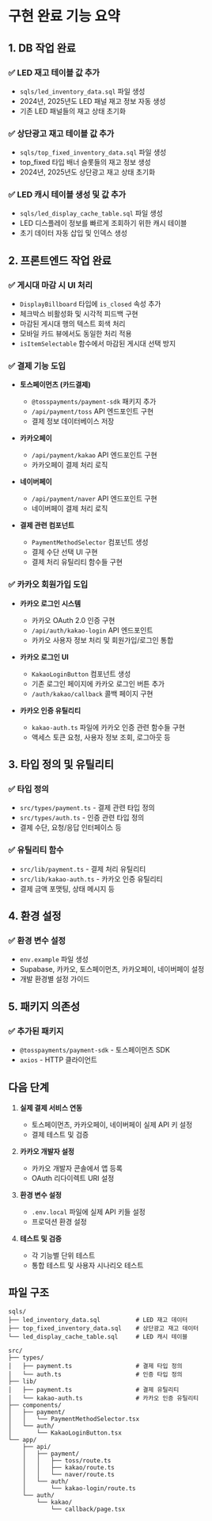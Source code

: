 # 구현 완료 기능 요약

## 1. DB 작업 완료

### ✅ LED 재고 테이블 값 추가

- `sqls/led_inventory_data.sql` 파일 생성
- 2024년, 2025년도 LED 패널 재고 정보 자동 생성
- 기존 LED 패널들의 재고 상태 초기화

### ✅ 상단광고 재고 테이블 값 추가

- `sqls/top_fixed_inventory_data.sql` 파일 생성
- top_fixed 타입 배너 슬롯들의 재고 정보 생성
- 2024년, 2025년도 상단광고 재고 상태 초기화

### ✅ LED 캐시 테이블 생성 및 값 추가

- `sqls/led_display_cache_table.sql` 파일 생성
- LED 디스플레이 정보를 빠르게 조회하기 위한 캐시 테이블
- 초기 데이터 자동 삽입 및 인덱스 생성

## 2. 프론트엔드 작업 완료

### ✅ 게시대 마감 시 UI 처리

- `DisplayBillboard` 타입에 `is_closed` 속성 추가
- 체크박스 비활성화 및 시각적 피드백 구현
- 마감된 게시대 행의 텍스트 회색 처리
- 모바일 카드 뷰에서도 동일한 처리 적용
- `isItemSelectable` 함수에서 마감된 게시대 선택 방지

### ✅ 결제 기능 도입

- **토스페이먼츠 (카드결제)**

  - `@tosspayments/payment-sdk` 패키지 추가
  - `/api/payment/toss` API 엔드포인트 구현
  - 결제 정보 데이터베이스 저장

- **카카오페이**

  - `/api/payment/kakao` API 엔드포인트 구현
  - 카카오페이 결제 처리 로직

- **네이버페이**

  - `/api/payment/naver` API 엔드포인트 구현
  - 네이버페이 결제 처리 로직

- **결제 관련 컴포넌트**
  - `PaymentMethodSelector` 컴포넌트 생성
  - 결제 수단 선택 UI 구현
  - 결제 처리 유틸리티 함수들 구현

### ✅ 카카오 회원가입 도입

- **카카오 로그인 시스템**

  - 카카오 OAuth 2.0 인증 구현
  - `/api/auth/kakao-login` API 엔드포인트
  - 카카오 사용자 정보 처리 및 회원가입/로그인 통합

- **카카오 로그인 UI**

  - `KakaoLoginButton` 컴포넌트 생성
  - 기존 로그인 페이지에 카카오 로그인 버튼 추가
  - `/auth/kakao/callback` 콜백 페이지 구현

- **카카오 인증 유틸리티**
  - `kakao-auth.ts` 파일에 카카오 인증 관련 함수들 구현
  - 액세스 토큰 요청, 사용자 정보 조회, 로그아웃 등

## 3. 타입 정의 및 유틸리티

### ✅ 타입 정의

- `src/types/payment.ts` - 결제 관련 타입 정의
- `src/types/auth.ts` - 인증 관련 타입 정의
- 결제 수단, 요청/응답 인터페이스 등

### ✅ 유틸리티 함수

- `src/lib/payment.ts` - 결제 처리 유틸리티
- `src/lib/kakao-auth.ts` - 카카오 인증 유틸리티
- 결제 금액 포맷팅, 상태 메시지 등

## 4. 환경 설정

### ✅ 환경 변수 설정

- `env.example` 파일 생성
- Supabase, 카카오, 토스페이먼츠, 카카오페이, 네이버페이 설정
- 개발 환경별 설정 가이드

## 5. 패키지 의존성

### ✅ 추가된 패키지

- `@tosspayments/payment-sdk` - 토스페이먼츠 SDK
- `axios` - HTTP 클라이언트

## 다음 단계

1. **실제 결제 서비스 연동**

   - 토스페이먼츠, 카카오페이, 네이버페이 실제 API 키 설정
   - 결제 테스트 및 검증

2. **카카오 개발자 설정**

   - 카카오 개발자 콘솔에서 앱 등록
   - OAuth 리다이렉트 URI 설정

3. **환경 변수 설정**

   - `.env.local` 파일에 실제 API 키들 설정
   - 프로덕션 환경 설정

4. **테스트 및 검증**
   - 각 기능별 단위 테스트
   - 통합 테스트 및 사용자 시나리오 테스트

## 파일 구조

```
sqls/
├── led_inventory_data.sql          # LED 재고 데이터
├── top_fixed_inventory_data.sql    # 상단광고 재고 데이터
└── led_display_cache_table.sql     # LED 캐시 테이블

src/
├── types/
│   ├── payment.ts                  # 결제 타입 정의
│   └── auth.ts                     # 인증 타입 정의
├── lib/
│   ├── payment.ts                  # 결제 유틸리티
│   └── kakao-auth.ts               # 카카오 인증 유틸리티
├── components/
│   ├── payment/
│   │   └── PaymentMethodSelector.tsx
│   └── auth/
│       └── KakaoLoginButton.tsx
└── app/
    ├── api/
    │   ├── payment/
    │   │   ├── toss/route.ts
    │   │   ├── kakao/route.ts
    │   │   └── naver/route.ts
    │   └── auth/
    │       └── kakao-login/route.ts
    └── auth/
        └── kakao/
            └── callback/page.tsx
```
